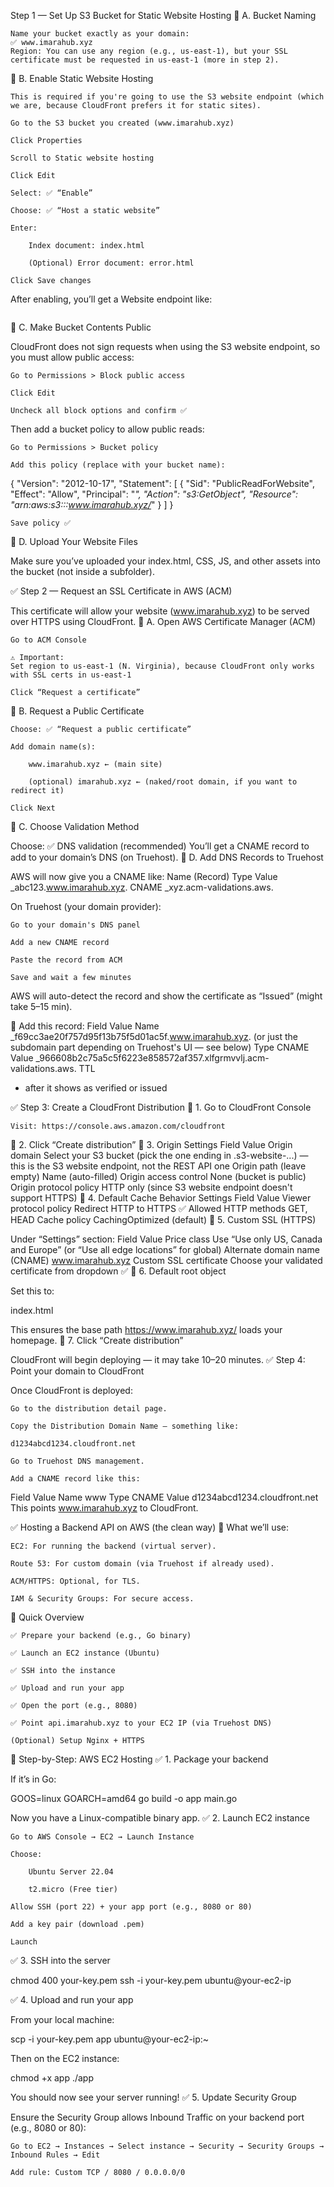 Step 1 — Set Up S3 Bucket for Static Website Hosting
🔹 A. Bucket Naming

    Name your bucket exactly as your domain:
    ✅ www.imarahub.xyz 
    Region: You can use any region (e.g., us-east-1), but your SSL certificate must be requested in us-east-1 (more in step 2).

🔹 B. Enable Static Website Hosting

    This is required if you're going to use the S3 website endpoint (which we are, because CloudFront prefers it for static sites).

    Go to the S3 bucket you created (www.imarahub.xyz)

    Click Properties

    Scroll to Static website hosting

    Click Edit

    Select: ✅ “Enable”

    Choose: ✅ “Host a static website”

    Enter:

        Index document: index.html

        (Optional) Error document: error.html

    Click Save changes

After enabling, you’ll get a Website endpoint like:
```

```
🔹 C. Make Bucket Contents Public

CloudFront does not sign requests when using the S3 website endpoint, so you must allow public access:

    Go to Permissions > Block public access

    Click Edit

    Uncheck all block options and confirm ✅

Then add a bucket policy to allow public reads:

    Go to Permissions > Bucket policy

    Add this policy (replace with your bucket name):

{
  "Version": "2012-10-17",
  "Statement": [
    {
      "Sid": "PublicReadForWebsite",
      "Effect": "Allow",
      "Principal": "*",
      "Action": "s3:GetObject",
      "Resource": "arn:aws:s3:::www.imarahub.xyz/*"
    }
  ]
}

    Save policy ✅

🔹 D. Upload Your Website Files

Make sure you’ve uploaded your index.html, CSS, JS, and other assets into the bucket (not inside a subfolder).


✅ Step 2 — Request an SSL Certificate in AWS (ACM)

This certificate will allow your website (www.imarahub.xyz) to be served over HTTPS using CloudFront.
🔹 A. Open AWS Certificate Manager (ACM)

    Go to ACM Console

    ⚠️ Important:
    Set region to us-east-1 (N. Virginia), because CloudFront only works with SSL certs in us-east-1

    Click “Request a certificate”

🔹 B. Request a Public Certificate

    Choose: ✅ “Request a public certificate”

    Add domain name(s):

        www.imarahub.xyz ← (main site)

        (optional) imarahub.xyz ← (naked/root domain, if you want to redirect it)

    Click Next

🔹 C. Choose Validation Method

Choose: ✅ DNS validation (recommended)
You’ll get a CNAME record to add to your domain’s DNS (on Truehost).
🔹 D. Add DNS Records to Truehost

AWS will now give you a CNAME like:
Name (Record)	Type	Value
_abc123.www.imarahub.xyz.	CNAME	_xyz.acm-validations.aws.

On Truehost (your domain provider):

    Go to your domain's DNS panel

    Add a new CNAME record

    Paste the record from ACM

    Save and wait a few minutes

AWS will auto-detect the record and show the certificate as “Issued” (might take 5–15 min).

🔹 Add this record:
Field	Value
Name	_f69cc3ae20f757d95f13b75f5d01ac5f.www.imarahub.xyz. (or just the subdomain part depending on Truehost's UI — see below)
Type	CNAME
Value	_966608b2c75a5c5f6223e858572af357.xlfgrmvvlj.acm-validations.aws.
TTL

+ after it shows as verified or issued

✅ Step 3: Create a CloudFront Distribution
🔹 1. Go to CloudFront Console

    Visit: https://console.aws.amazon.com/cloudfront

🔹 2. Click “Create distribution”
🔹 3. Origin Settings
Field	Value
Origin domain	Select your S3 bucket (pick the one ending in .s3-website-...) — this is the S3 website endpoint, not the REST API one
Origin path	(leave empty)
Name	(auto-filled)
Origin access control	None (bucket is public)
Origin protocol policy	HTTP only (since S3 website endpoint doesn't support HTTPS)
🔹 4. Default Cache Behavior Settings
Field	Value
Viewer protocol policy	Redirect HTTP to HTTPS ✅
Allowed HTTP methods	GET, HEAD
Cache policy	CachingOptimized (default)
🔹 5. Custom SSL (HTTPS)

Under “Settings” section:
Field	Value
Price class	Use “Use only US, Canada and Europe” (or “Use all edge locations” for global)
Alternate domain name (CNAME)	www.imarahub.xyz
Custom SSL certificate	Choose your validated certificate from dropdown ✅
🔹 6. Default root object

Set this to:

index.html

This ensures the base path https://www.imarahub.xyz/ loads your homepage.
🔹 7. Click “Create distribution”

CloudFront will begin deploying — it may take 10–20 minutes.
✅ Step 4: Point your domain to CloudFront

Once CloudFront is deployed:

    Go to the distribution detail page.

    Copy the Distribution Domain Name — something like:

    d1234abcd1234.cloudfront.net

    Go to Truehost DNS management.

    Add a CNAME record like this:

Field	Value
Name	www
Type	CNAME
Value	d1234abcd1234.cloudfront.net
This points www.imarahub.xyz to CloudFront.





✅ Hosting a Backend API on AWS (the clean way)
🔧 What we’ll use:

    EC2: For running the backend (virtual server).

    Route 53: For custom domain (via Truehost if already used).

    ACM/HTTPS: Optional, for TLS.

    IAM & Security Groups: For secure access.

🔁 Quick Overview

    ✅ Prepare your backend (e.g., Go binary)

    ✅ Launch an EC2 instance (Ubuntu)

    ✅ SSH into the instance

    ✅ Upload and run your app

    ✅ Open the port (e.g., 8080)

    ✅ Point api.imarahub.xyz to your EC2 IP (via Truehost DNS)

    (Optional) Setup Nginx + HTTPS

🧱 Step-by-Step: AWS EC2 Hosting
✅ 1. Package your backend

If it’s in Go:

GOOS=linux GOARCH=amd64 go build -o app main.go

Now you have a Linux-compatible binary app.
✅ 2. Launch EC2 instance

    Go to AWS Console → EC2 → Launch Instance

    Choose:

        Ubuntu Server 22.04

        t2.micro (Free tier)

    Allow SSH (port 22) + your app port (e.g., 8080 or 80)

    Add a key pair (download .pem)

    Launch

✅ 3. SSH into the server

chmod 400 your-key.pem
ssh -i your-key.pem ubuntu@your-ec2-ip

✅ 4. Upload and run your app

From your local machine:

scp -i your-key.pem app ubuntu@your-ec2-ip:~

Then on the EC2 instance:

chmod +x app
./app

You should now see your server running!
✅ 5. Update Security Group

Ensure the Security Group allows Inbound Traffic on your backend port (e.g., 8080 or 80):

    Go to EC2 → Instances → Select instance → Security → Security Groups → Inbound Rules → Edit

    Add rule: Custom TCP / 8080 / 0.0.0.0/0